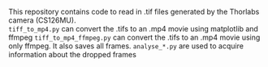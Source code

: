This repository contains code to read in .tif files generated by the Thorlabs camera (CS126MU).  
`tiff_to_mp4.py` can convert the .tifs to an .mp4 movie using matplotlib and ffmpeg 
`tiff_to_mp4_ffmpeg.py` can convert the .tifs to an .mp4 movie using only ffmpeg. It also saves all frames.
`analyse_*.py` are used to acquire information about the dropped frames
